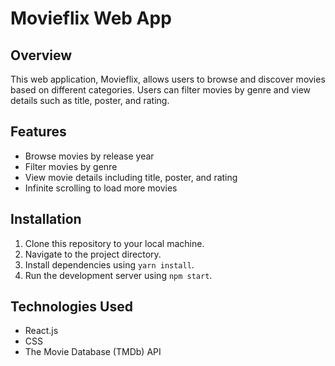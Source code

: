 # Movieflix Web App

## Overview
This web application, Movieflix, allows users to browse and discover movies based on different categories. Users can filter movies by genre and view details such as title, poster, and rating.

## Features
- Browse movies by release year
- Filter movies by genre
- View movie details including title, poster, and rating
- Infinite scrolling to load more movies

## Installation
1. Clone this repository to your local machine.
2. Navigate to the project directory.
3. Install dependencies using  `yarn install`.
4. Run the development server using `npm start`.

## Technologies Used
- React.js
- CSS
- The Movie Database (TMDb) API


